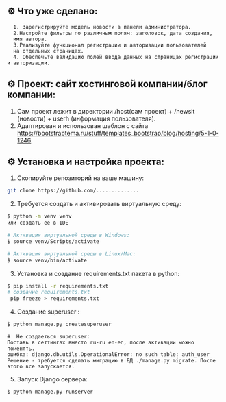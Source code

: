   ## ⚙️ Что уже сделано:

      1. Зарегистрируйте модель новости в панели администратора.
      2.Настройте фильтры по различным полям: заголовок, дата создания,
      имя автора.
      3.Реализуйте функционал регистрации и авторизации пользователей
      на отдельных страницах.
      4. Обеспечьте валидацию полей ввода данных на страницах регистрации и авторизации.

  
  ## ⚙️ Проект: сайт хостинговой компании/блог компании:
  
  1. Сам проект лежит в директории /host(сам проект) + /newsit (новости) + userh (информация пользователя).
  2. Aдаптирован и использован шаблон  с сайта https://bootstraptema.ru/stuff/templates_bootstrap/blog/hosting/5-1-0-1246

  




## ⚙️ Установка и настройка проекта:

  1. Скопируйте репозиторий на ваше машину:
```bash
git clone https://github.com/..............
```
  2. Требуется создать и активировать виртуальную среду:
```bash
$ python -m venv venv
или создать ее в IDE

# Активация виртуальной среды в Windows:
$ source venv/Scripts/activate

# Активация виртуальной среды в Linux/Mac:
$ source venv/bin/activate
```
  3. Установка и создание requirements.txt пакета в python:
```bash
$ pip install -r requirements.txt
# создание requirements.txt
 pip freeze > requirements.txt
``` 
  4. Создание superuser :
```bash
$ python manage.py createsuperuser
```
```
#  Не создаеться superuser:  
Поставь в сеттингах вместо ru-ru en-en, после активации можно поменять.
ошибка: django.db.utils.OperationalError: no such table: auth_user
Решение - требуется сделать миграцию в БД ./manage.py migrate. После этого все запускается.
```  
 5. Запуск Django сервера:
```bash
$ python manage.py runserver
``` 
